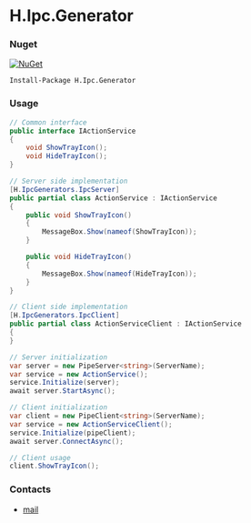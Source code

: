 # H.Ipc.Generator

### Nuget
[![NuGet](https://img.shields.io/nuget/dt/H.Ipc.Generator.svg?style=flat-square&label=H.Ipc.Generator)](https://www.nuget.org/packages/H.Ipc.Generator/)
```
Install-Package H.Ipc.Generator
```

### Usage
```cs
// Common interface
public interface IActionService
{
    void ShowTrayIcon();
    void HideTrayIcon();
}

// Server side implementation
[H.IpcGenerators.IpcServer]
public partial class ActionService : IActionService
{
    public void ShowTrayIcon()
    {
        MessageBox.Show(nameof(ShowTrayIcon));
    }

    public void HideTrayIcon()
    {
        MessageBox.Show(nameof(HideTrayIcon));
    }
}

// Client side implementation
[H.IpcGenerators.IpcClient]
public partial class ActionServiceClient : IActionService
{
}

// Server initialization
var server = new PipeServer<string>(ServerName);
var service = new ActionService();
service.Initialize(server);
await server.StartAsync();

// Client initialization
var client = new PipeClient<string>(ServerName);
var service = new ActionServiceClient();
service.Initialize(pipeClient);
await server.ConnectAsync();

// Client usage
client.ShowTrayIcon();
```

### Contacts
* [mail](mailto:havendv@gmail.com)
